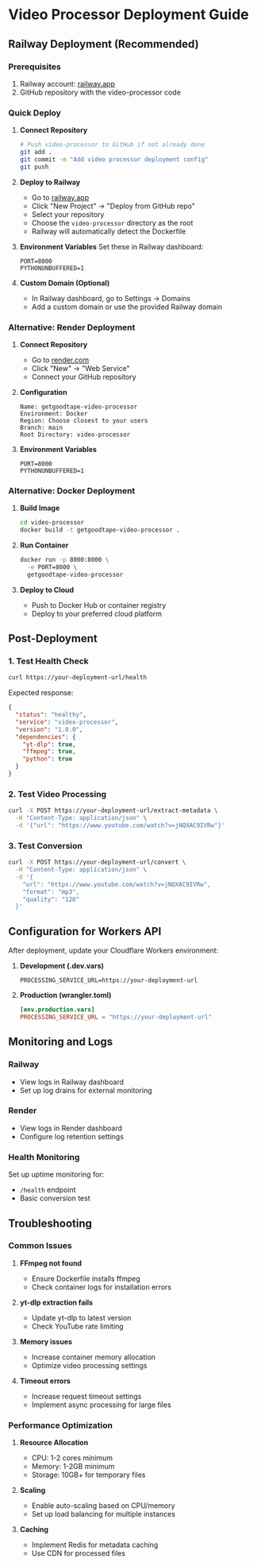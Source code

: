 # Video Processor Deployment Guide

## Railway Deployment (Recommended)

### Prerequisites

1. Railway account: [railway.app](https://railway.app)
2. GitHub repository with the video-processor code

### Quick Deploy

1. **Connect Repository**

   ```bash
   # Push video-processor to GitHub if not already done
   git add .
   git commit -m "Add video processor deployment config"
   git push
   ```

2. **Deploy to Railway**
   - Go to [railway.app](https://railway.app)
   - Click "New Project" → "Deploy from GitHub repo"
   - Select your repository
   - Choose the `video-processor` directory as the root
   - Railway will automatically detect the Dockerfile

3. **Environment Variables**
   Set these in Railway dashboard:

   ```
   PORT=8000
   PYTHONUNBUFFERED=1
   ```

4. **Custom Domain (Optional)**
   - In Railway dashboard, go to Settings → Domains
   - Add a custom domain or use the provided Railway domain

### Alternative: Render Deployment

1. **Connect Repository**
   - Go to [render.com](https://render.com)
   - Click "New" → "Web Service"
   - Connect your GitHub repository

2. **Configuration**

   ```
   Name: getgoodtape-video-processor
   Environment: Docker
   Region: Choose closest to your users
   Branch: main
   Root Directory: video-processor
   ```

3. **Environment Variables**
   ```
   PORT=8000
   PYTHONUNBUFFERED=1
   ```

### Alternative: Docker Deployment

1. **Build Image**

   ```bash
   cd video-processor
   docker build -t getgoodtape-video-processor .
   ```

2. **Run Container**

   ```bash
   docker run -p 8000:8000 \
     -e PORT=8000 \
     getgoodtape-video-processor
   ```

3. **Deploy to Cloud**
   - Push to Docker Hub or container registry
   - Deploy to your preferred cloud platform

## Post-Deployment

### 1. Test Health Check

```bash
curl https://your-deployment-url/health
```

Expected response:

```json
{
  "status": "healthy",
  "service": "video-processor",
  "version": "1.0.0",
  "dependencies": {
    "yt-dlp": true,
    "ffmpeg": true,
    "python": true
  }
}
```

### 2. Test Video Processing

```bash
curl -X POST https://your-deployment-url/extract-metadata \
  -H "Content-Type: application/json" \
  -d '{"url": "https://www.youtube.com/watch?v=jNQXAC9IVRw"}'
```

### 3. Test Conversion

```bash
curl -X POST https://your-deployment-url/convert \
  -H "Content-Type: application/json" \
  -d '{
    "url": "https://www.youtube.com/watch?v=jNQXAC9IVRw",
    "format": "mp3",
    "quality": "128"
  }'
```

## Configuration for Workers API

After deployment, update your Cloudflare Workers environment:

1. **Development (.dev.vars)**

   ```
   PROCESSING_SERVICE_URL=https://your-deployment-url
   ```

2. **Production (wrangler.toml)**
   ```toml
   [env.production.vars]
   PROCESSING_SERVICE_URL = "https://your-deployment-url"
   ```

## Monitoring and Logs

### Railway

- View logs in Railway dashboard
- Set up log drains for external monitoring

### Render

- View logs in Render dashboard
- Configure log retention settings

### Health Monitoring

Set up uptime monitoring for:

- `/health` endpoint
- Basic conversion test

## Troubleshooting

### Common Issues

1. **FFmpeg not found**
   - Ensure Dockerfile installs ffmpeg
   - Check container logs for installation errors

2. **yt-dlp extraction fails**
   - Update yt-dlp to latest version
   - Check YouTube rate limiting

3. **Memory issues**
   - Increase container memory allocation
   - Optimize video processing settings

4. **Timeout errors**
   - Increase request timeout settings
   - Implement async processing for large files

### Performance Optimization

1. **Resource Allocation**
   - CPU: 1-2 cores minimum
   - Memory: 1-2GB minimum
   - Storage: 10GB+ for temporary files

2. **Scaling**
   - Enable auto-scaling based on CPU/memory
   - Set up load balancing for multiple instances

3. **Caching**
   - Implement Redis for metadata caching
   - Use CDN for processed files

